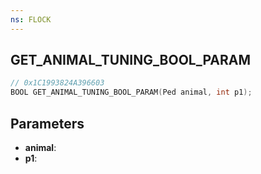 ```yaml
---
ns: FLOCK
---
```

## GET_ANIMAL_TUNING_BOOL_PARAM

```c
// 0x1C1993824A396603
BOOL GET_ANIMAL_TUNING_BOOL_PARAM(Ped animal, int p1);
```

## Parameters
* **animal**:
* **p1**:
